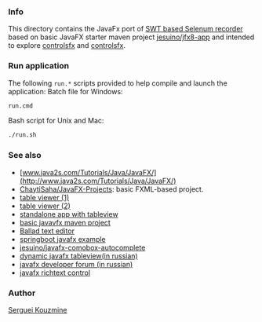### Info

This directory contains the JavaFx port of [SWT based Selenum recorder](https://github.com/sergueik/SWET) based on basic JavaFX starter maven project
[jesuino/jfx8-app](https://github.com/jesuino/jfx8-app) and
intended to explore [controlsfx](https://bitbucket.org/eryzhikov/controlsfx/src/214da980bcfb/controlsfx-samples/?at=default) and [controlsfx](https://github.com/jinghai/controlsfx).


### Run application

The following `run.*` scripts provided to help compile and launch the application:
Batch file for Windows:
```cmd
run.cmd
```
Bash script for Unix and Mac:
```bash
./run.sh
```

### See also
  * [www.java2s.com/Tutorials/Java/JavaFX/](http://www.java2s.com/Tutorials/Java/JavaFX/)
  * [ChaytiSaha/JavaFX-Projects](https://github.com/ChaytiSaha/JavaFX-Projects): basic FXML-based project.
  * [table viewer (1)](https://github.com/tutorials2learnclub/javafxtableviewfxml/tree/master/JavaFXTableViewFXML)
  * [table viewer (2)](https://github.com/kaiwinter/jfx-tableview-filter)
  * [standalone app with tableview](https://github.com/kaiwinter/csvfx)
  * [basic javavfx maven project](https://github.com/jesuino/jfx8-app)
  * [Ballad text editor](https://github.com/RohitAwate/Ballad)
  * [springboot javafx example](https://github.com/dgrushetskiy/baseconfig_spring-boot-postgresql-javafx)
  * [jesuino/javafx-comobox-autocomplete](https://github.com/jesuino/javafx-combox-autocomplete)
  * [dynamic javafx tableview(in russian)](https://devcolibri.com/javafx-2-как-вывести-данные-в-tableview/)
  * [javafx developer forum (in russian)](http://www.cyberforum.ru/javafx/thread1450829.html)
  * [javafx richtext control](https://github.com/FXMisc/RichTextFX#stable-release)

### Author
[Serguei Kouzmine](kouzmine_serguei@yahoo.com)

